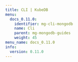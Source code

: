 ```yaml
---
title: CLI | KubeDB
menu:
  docs_0.11.0:
    identifier: mg-cli-mongodb
    name: Cli
    parent: mg-mongodb-guides
    weight: 45
menu_name: docs_0.11.0
info:
  version: 0.11.0
---
```


